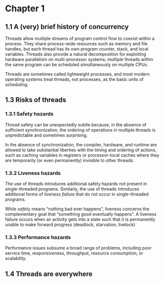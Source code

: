 # Chapter 1

## 1.1 A (very) brief history of concurrency

Threads allow multiple streams of program control flow to coexist within a process. They share process-wide resources such as memory and file handles, but each thread has its own program counter, stack, and local variables. Threads also provide a natural decomposition for exploiting hardware parallelism on multi-processor systems; multiple threads within the same program can be scheduled simultaneously on multiple CPUs.

Threads are sometimes called lightweight processes, and most modern operating systems treat threads, not processes, as the basic units of scheduling.

## 1.3 Risks of threads

### 1.3.1 Safety hazards

Thread safety can be unexpectedly subtle because, in the absence of sufficient synchronization, the ordering of operations in multiple threads is unpredictable and sometimes surprising.

In the absence of synchronization, the compiler, hardware, and runtime are allowed to take substantial liberties with the timing and ordering of actions, such as caching variables in registers or processor-local caches where they are temporarily (or even permanently) invisible to other threads.

### 1.3.2 Liveness hazards

The use of threads introduces additional safety hazards not present in single-threaded programs. Similarly, the use of threads introduces additional forms of _liveness failure_ that do not occur in single-threaded programs.

While _safety_ means “nothing bad ever happens”, liveness concerns the complementary goal that “something good eventually happens”. A liveness failure occurs when an activity gets into a state such that it is permanently unable to make forward progress (deadlock, starvation, livelock)

### 1.3.3 Performance hazards

Performance issues subsume a broad range of problems, including poor service time, responsiveness, throughput, resource consumption, or scalability.

## 1.4 Threads are everywhere
